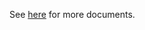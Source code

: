 See [here](https://github.com/kcl-lang/modules/blob/main/.integration/artifacthub/knative-operator/0.0.1/docs/README.md) for more documents.

